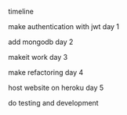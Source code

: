 timeline

make authentication with jwt day 1

add mongodb day 2

makeit work day 3

make refactoring day 4

host website on heroku day 5

do testing and development

